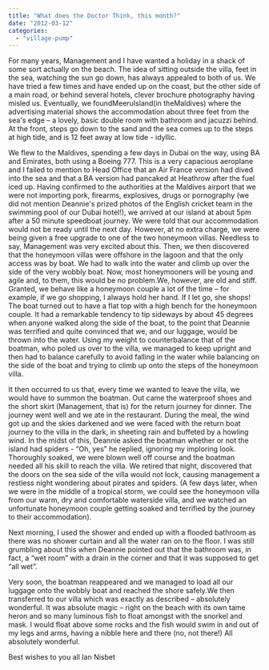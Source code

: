 ```yaml
---
title: "What does the Doctor Think, this month?"
date: "2012-03-12"
categories: 
  - "village-pump"
---
```


For many years, Management and I have wanted a holiday in a shack of some sort actually on the beach. The idea of sitting outside the villa, feet in the sea, watching the sun go down, has always appealed to both of us. We have tried a few times and have ended up on the coast, but the other side of a main road, or behind several hotels, clever brochure photography having misled us. Eventually, we foundMeeruIsland(in theMaldives) where the advertising material shows the accommodation about three feet from the sea's edge – a lovely, basic double room with bathroom and jacuzzi behind. At the front, steps go down to the sand and the sea comes up to the steps at high tide, and is 12 feet away at low tide - idyllic.

We flew to the Maldives, spending a few days in Dubai on the way, using BA and Emirates, both using a Boeing 777. This is a very capacious aeroplane and I failed to mention to Head Office that an Air France version had dived into the sea and that a BA version had pancaked at Heathrow after the fuel iced up. Having confirmed to the authorities at the Maldives airport that we were not importing pork, firearms, explosives, drugs or pornography (we did not mention Deannie's prized photos of the English cricket team in the swimming pool of our Dubai hotel!), we arrived at our island at about 5pm after a 50 minute speedboat journey. We were told that our accommodation would not be ready until the next day. However, at no extra charge, we were being given a free upgrade to one of the two honeymoon villas. Needless to say, Management was very excited about this. Then, we then discovered that the honeymoon villas were offshore in the lagoon and that the only access was by boat. We had to walk into the water and climb up over the side of the very wobbly boat. Now, most honeymooners will be young and agile and, to them, this would be no problem.We, however, are old and stiff. Granted, we behave like a honeymoon couple a lot of the time – for example, if we go shopping, I always hold her hand. If I let go, she shops! The boat turned out to have a flat top with a high bench for the honeymoon couple. It had a remarkable tendency to tip sideways by about 45 degrees when anyone walked along the side of the boat, to the point that Deannie was terrified and quite convinced that we, and our luggage, would be thrown into the water. Using my weight to counterbalance that of the boatman, who poled us over to the villa, we managed to keep upright and then had to balance carefully to avoid falling in the water while balancing on the side of the boat and trying to climb up onto the steps of the honeymoon villa.

It then occurred to us that, every time we wanted to leave the villa, we would have to summon the boatman. Out came the waterproof shoes and the short skirt (Management, that is) for the return journey for dinner. The journey went well and we ate in the restaurant. During the meal, the wind got up and the skies darkened and we were faced with the return boat journey to the villa in the dark, in sheeting rain and buffeted by a howling wind. In the midst of this, Deannie asked the boatman whether or not the island had spiders - “Oh, yes” he replied, ignoring my imploring look. Thoroughly soaked, we were blown well off course and the boatman needed all his skill to reach the villa. We retired that night, discovered that the doors on the sea side of the villa would not lock, causing management a restless night wondering about pirates and spiders. (A few days later, when we were in the middle of a tropical storm, we could see the honeymoon villa from our warm, dry and comfortable waterside villa, and we watched an unfortunate honeymoon couple getting soaked and terrified by the journey to their accommodation).

Next morning, I used the shower and ended up with a flooded bathroom as there was no shower curtain and all the water ran on to the floor. I was still grumbling about this when Deannie pointed out that the bathroom was, in fact, a “wet room” with a drain in the corner and that it was supposed to get “all wet”.

Very soon, the boatman reappeared and we managed to load all our luggage onto the wobbly boat and reached the shore safely.We then transferred to our villa which was exactly as described – absolutely wonderful. It was absolute magic – right on the beach with its own tame heron and so many luminous fish to float amongst with the snorkel and mask. I would float above some rocks and the fish would swim in and out of my legs and arms, having a nibble here and there (no, not there!) All absolutely wonderful.

Best wishes to you all Ian Nisbet
